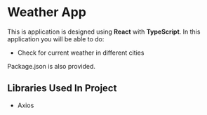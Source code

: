 # Weather App

This is application is designed using **React** with **TypeScript**. In this application you will be able to do:

- Check for current weather in different cities

Package.json is also provided.

## Libraries Used In Project

- Axios
